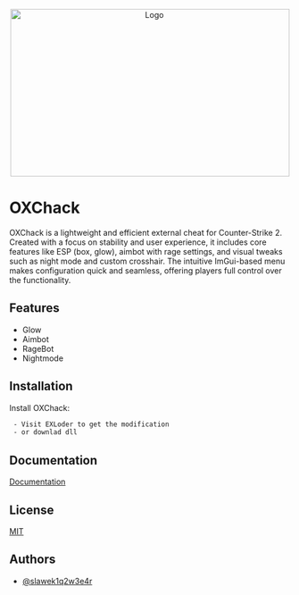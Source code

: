 
<p align="center">
  <img src="http://oxchack.duckdns.org/Logo/Logo.png" alt="Logo" width="500" height="300"/>
</p>

# OXChack

OXChack is a lightweight and efficient external cheat for Counter-Strike 2. Created with a focus on stability and user experience, it includes core features like ESP (box, glow), aimbot with rage settings, and visual tweaks such as night mode and custom crosshair. The intuitive ImGui-based menu makes configuration quick and seamless, offering players full control over the functionality.

## Features

- Glow
- Aimbot
- RageBot
- Nightmode


## Installation

Install OXChack:

```bash
 - Visit EXLoder to get the modification
 - or downlad dll
```
    
## Documentation

[Documentation](http://oxchack.duckdns.org)


## License

[MIT](http://oxchack.duckdns.org/src/LICENSE.txt)


## Authors

- [@slawek1q2w3e4r](https://github.com/slawek1q2w3e4r)

